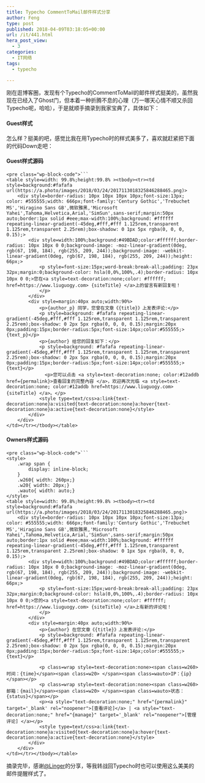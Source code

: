 ```yaml
---
title: Typecho CommentToMail邮件样式分享
author: Feng
type: post
published: 2018-04-09T03:18:05+00:00
url: /it/441.html
hera_post_view:
  - 3
categories:
  - IT网络
tags:
  - typecho

---
```

刚在逛博客圈，发现有个Typecho的CommentToMail的邮件样式挺美的，虽然我现在已经入了Ghost门，但本着一种折腾不息的心理（万一哪天心情不顺又杀回Typecho呢，哈哈），于是就顺手摘录到我家宝典了，具体如下：

#### Guest样式

怎么样？挺美的吧，感觉比我在用Typecho时的样式美多了，喜欢就赶紧把下面的代码Down走吧：

#### Guest样式源码

<pre><code class="language-php">&lt;pre class="wp-block-code"&gt;```
&lt;table style=width: 99.8%;height:99.8% &gt;&lt;tbody&gt;&lt;tr&gt;&lt;td style=background:#fafafa url(https://a.photo/images/2018/03/24/2017113018325846288465.png)&gt;
    &lt;div style=border-radius: 10px 10px 10px 10px;font-size:13px;    color: #555555;width: 666px;font-family:&#039;Century Gothic&#039;,&#039;Trebuchet MS&#039;,&#039;Hiragino Sans GB&#039;,微软雅黑,&#039;Microsoft Yahei&#039;,Tahoma,Helvetica,Arial,&#039;SimSun&#039;,sans-serif;margin:50px auto;border:1px solid #eee;max-width:100%;background: #ffffff repeating-linear-gradient(-45deg,#fff,#fff 1.125rem,transparent 1.125rem,transparent 2.25rem);box-shadow: 0 1px 5px rgba(0, 0, 0, 0.15);&gt;
        &lt;div style=width:100%;background:#49BDAD;color:#ffffff;border-radius: 10px 10px 0 0;background-image: -moz-linear-gradient(0deg, rgb(67, 198, 184), rgb(255, 209, 244));background-image: -webkit-linear-gradient(0deg, rgb(67, 198, 184), rgb(255, 209, 244));height: 66px;&gt;
            &lt;p style=font-size:15px;word-break:break-all;padding: 23px 32px;margin:0;background-color: hsla(0,0%,100%,.4);border-radius: 10px 10px 0 0;&gt;您在&lt;a style=text-decoration:none;color: #ffffff; href=https://www.liuguogy.com&gt; {siteTitle} &lt;/a&gt;上的留言有新回复啦！
            &lt;/p&gt;
        &lt;/div&gt;
        &lt;div style=margin:40px auto;width:90%&gt;
            &lt;p&gt;{author_p} 同学，您曾在文章《{title}》上发表评论:&lt;/p&gt;
            &lt;p style=background: #fafafa repeating-linear-gradient(-45deg,#fff,#fff 1.125rem,transparent 1.125rem,transparent 2.25rem);box-shadow: 0 2px 5px rgba(0, 0, 0, 0.15);margin:20px 0px;padding:15px;border-radius:5px;font-size:14px;color:#555555;&gt;{text_p}&lt;/p&gt;
            &lt;p&gt;{author} 给您的回复如下：&lt;/p&gt;
            &lt;p style=background: #fafafa repeating-linear-gradient(-45deg,#fff,#fff 1.125rem,transparent 1.125rem,transparent 2.25rem);box-shadow: 0 2px 5px rgba(0, 0, 0, 0.15);margin:20px 0px;padding:15px;border-radius:5px;font-size:14px;color:#555555;&gt;{text}&lt;/p&gt;
              &lt;p&gt;您可以点击 &lt;a style=text-decoration:none; color:#12addb href={permalink}&gt;查看回复的完整內容 &lt;/a&gt;，欢迎再次光临 &lt;a style=text-decoration:none; color:#12addb href=https://www.liuguogy.com&gt; {siteTitle} &lt;/a&gt;。&lt;/p&gt;
            &lt;style type=text/css&gt;a:link{text-decoration:none}a:visited{text-decoration:none}a:hover{text-decoration:none}a:active{text-decoration:none}&lt;/style&gt;
        &lt;/div&gt;
    &lt;/div&gt;
&lt;/td&gt;&lt;/tr&gt;&lt;/tbody&gt;&lt;/table&gt;</code></pre>

#### Owners样式源码

<pre><code class="language-php">&lt;pre class="wp-block-code"&gt;```
&lt;style&gt;
    .wrap span {
        display: inline-block;
    }
    .w260{ width: 260px;}
    .w20{ width: 20px;}
    .wauto{ width: auto;}
&lt;/style&gt;
&lt;table style=width: 99.8%;height:99.8% &gt;&lt;tbody&gt;&lt;tr&gt;&lt;td style=background:#fafafa url(https://a.photo/images/2018/03/24/2017113018325846288465.png)&gt;
    &lt;div style=border-radius: 10px 10px 10px 10px;font-size:13px;    color: #555555;width: 666px;font-family:&#039;Century Gothic&#039;,&#039;Trebuchet MS&#039;,&#039;Hiragino Sans GB&#039;,微软雅黑,&#039;Microsoft Yahei&#039;,Tahoma,Helvetica,Arial,&#039;SimSun&#039;,sans-serif;margin:50px auto;border:1px solid #eee;max-width:100%;background: #ffffff repeating-linear-gradient(-45deg,#fff,#fff 1.125rem,transparent 1.125rem,transparent 2.25rem);box-shadow: 0 1px 5px rgba(0, 0, 0, 0.15);&gt;
        &lt;div style=width:100%;background:#49BDAD;color:#ffffff;border-radius: 10px 10px 0 0;background-image: -moz-linear-gradient(0deg, rgb(67, 198, 184), rgb(255, 209, 244));background-image: -webkit-linear-gradient(0deg, rgb(67, 198, 184), rgb(255, 209, 244));height: 66px;&gt;
            &lt;p style=font-size:15px;word-break:break-all;padding: 23px 32px;margin:0;background-color: hsla(0,0%,100%,.4);border-radius: 10px 10px 0 0;&gt;您的&lt;a style=text-decoration:none;color: #ffffff; href=https://www.liuguogy.com&gt; {siteTitle} &lt;/a&gt;上有新的评论啦！
            &lt;/p&gt;
        &lt;/div&gt;
        &lt;div style=margin:40px auto;width:90%&gt;
            &lt;p&gt;{author} 在您文章《{title}》上发表评论:&lt;/p&gt;
            &lt;p style=background: #fafafa repeating-linear-gradient(-45deg,#fff,#fff 1.125rem,transparent 1.125rem,transparent 2.25rem);box-shadow: 0 2px 5px rgba(0, 0, 0, 0.15);margin:20px 0px;padding:15px;border-radius:5px;font-size:14px;color:#555555;&gt;{text}&lt;/p&gt;

            &lt;p class=wrap style=text-decoration:none&gt;&lt;span class=w260&gt;时间：{time}&lt;/span&gt;&lt;span class=w20&gt; &lt;/span&gt;&lt;span class=wauto&gt;IP：{ip}&lt;/span&gt;&lt;/p&gt;
            &lt;p class=wrap style=text-decoration:none&gt;&lt;span class=w260&gt;邮箱：{mail}&lt;/span&gt;&lt;span class=w20&gt; &lt;/span&gt;&lt;span class=wauto&gt;状态：{status}&lt;/span&gt;&lt;/p&gt;
            &lt;p&gt;&lt;a style="text-decoration:none;" href="{permalink}" target=&#039;_blank&#039; rel="noopener"&gt;[查看评论]&lt;/a&gt; | &lt;a style="text-decoration:none;" href="{manage}" target=&#039;_blank&#039; rel="noopener"&gt;[管理评论] &lt;/a&gt;&lt;/p&gt;
            &lt;style type=text/css&gt;a:link{text-decoration:none}a:visited{text-decoration:none}a:hover{text-decoration:none}a:active{text-decoration:none}&lt;/style&gt;
        &lt;/div&gt;
    &lt;/div&gt;
&lt;/td&gt;&lt;/tr&gt;&lt;/tbody&gt;&lt;/table&gt;</code></pre>

摘录完毕，感谢[@Linger][1]的分享，等我转战回Typecho时也可以使用这么美美的邮件提醒样式了。

 [1]: https://www.liuguogy.com/